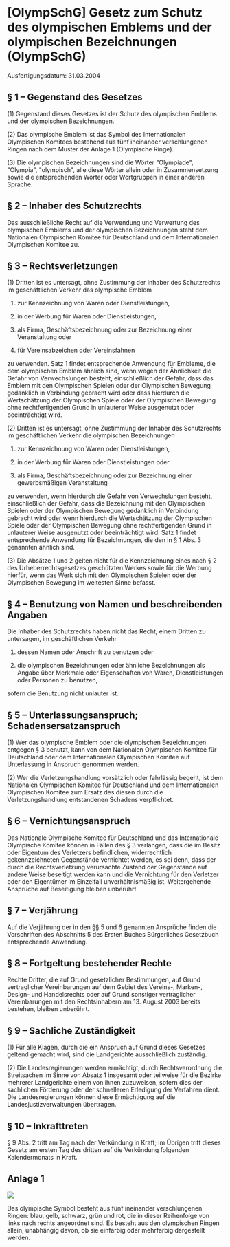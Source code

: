 # [OlympSchG] Gesetz zum Schutz des olympischen Emblems und der olympischen Bezeichnungen  (OlympSchG)

Ausfertigungsdatum: 31.03.2004

 

## § 1 – Gegenstand des Gesetzes

(1) Gegenstand dieses Gesetzes ist der Schutz des olympischen Emblems und der olympischen Bezeichnungen.

(2) Das olympische Emblem ist das Symbol des Internationalen Olympischen Komitees bestehend aus fünf ineinander verschlungenen Ringen nach dem Muster der Anlage 1 (Olympische Ringe).

(3) Die olympischen Bezeichnungen sind die Wörter "Olympiade", "Olympia", "olympisch", alle diese Wörter allein oder in Zusammensetzung sowie die entsprechenden Wörter oder Wortgruppen in einer anderen Sprache.


## § 2 – Inhaber des Schutzrechts

Das ausschließliche Recht auf die Verwendung und Verwertung des olympischen Emblems und der olympischen Bezeichnungen steht dem Nationalen Olympischen Komitee für Deutschland und dem Internationalen Olympischen Komitee zu.


## § 3 – Rechtsverletzungen

(1) Dritten ist es untersagt, ohne Zustimmung der Inhaber des Schutzrechts im geschäftlichen Verkehr das olympische Emblem

1. zur Kennzeichnung von Waren oder Dienstleistungen,

2. in der Werbung für Waren oder Dienstleistungen,

3. als Firma, Geschäftsbezeichnung oder zur Bezeichnung einer Veranstaltung oder

4. für Vereinsabzeichen oder Vereinsfahnen

zu verwenden. Satz 1 findet entsprechende Anwendung für Embleme, die dem olympischen Emblem ähnlich sind, wenn wegen der Ähnlichkeit die Gefahr von Verwechslungen besteht, einschließlich der Gefahr, dass das Emblem mit den Olympischen Spielen oder der Olympischen Bewegung gedanklich in Verbindung gebracht wird oder dass hierdurch die Wertschätzung der Olympischen Spiele oder der Olympischen Bewegung ohne rechtfertigenden Grund in unlauterer Weise ausgenutzt oder beeinträchtigt wird.

(2) Dritten ist es untersagt, ohne Zustimmung der Inhaber des Schutzrechts im geschäftlichen Verkehr die olympischen Bezeichnungen

1. zur Kennzeichnung von Waren oder Dienstleistungen,

2. in der Werbung für Waren oder Dienstleistungen oder

3. als Firma, Geschäftsbezeichnung oder zur Bezeichnung einer gewerbsmäßigen Veranstaltung

zu verwenden, wenn hierdurch die Gefahr von Verwechslungen besteht, einschließlich der Gefahr, dass die Bezeichnung mit den Olympischen Spielen oder der Olympischen Bewegung gedanklich in Verbindung gebracht wird oder wenn hierdurch die Wertschätzung der Olympischen Spiele oder der Olympischen Bewegung ohne rechtfertigenden Grund in unlauterer Weise ausgenutzt oder beeinträchtigt wird. Satz 1 findet entsprechende Anwendung für Bezeichnungen, die den in § 1 Abs. 3 genannten ähnlich sind.

(3) Die Absätze 1 und 2 gelten nicht für die Kennzeichnung eines nach § 2 des Urheberrechtsgesetzes geschützten Werkes sowie für die Werbung hierfür, wenn das Werk sich mit den Olympischen Spielen oder der Olympischen Bewegung im weitesten Sinne befasst.


## § 4 – Benutzung von Namen und beschreibenden Angaben

Die Inhaber des Schutzrechts haben nicht das Recht, einem Dritten zu untersagen, im geschäftlichen Verkehr

1. dessen Namen oder Anschrift zu benutzen oder

2. die olympischen Bezeichnungen oder ähnliche Bezeichnungen als Angabe über Merkmale oder Eigenschaften von Waren, Dienstleistungen oder Personen zu benutzen,

sofern die Benutzung nicht unlauter ist.


## § 5 – Unterlassungsanspruch; Schadensersatzanspruch

(1) Wer das olympische Emblem oder die olympischen Bezeichnungen entgegen § 3 benutzt, kann von dem Nationalen Olympischen Komitee für Deutschland oder dem Internationalen Olympischen Komitee auf Unterlassung in Anspruch genommen werden.

(2) Wer die Verletzungshandlung vorsätzlich oder fahrlässig begeht, ist dem Nationalen Olympischen Komitee für Deutschland und dem Internationalen Olympischen Komitee zum Ersatz des diesen durch die Verletzungshandlung entstandenen Schadens verpflichtet.


## § 6 – Vernichtungsanspruch

Das Nationale Olympische Komitee für Deutschland und das Internationale Olympische Komitee können in Fällen des § 3 verlangen, dass die im Besitz oder Eigentum des Verletzers befindlichen, widerrechtlich gekennzeichneten Gegenstände vernichtet werden, es sei denn, dass der durch die Rechtsverletzung verursachte Zustand der Gegenstände auf andere Weise beseitigt werden kann und die Vernichtung für den Verletzer oder den Eigentümer im Einzelfall unverhältnismäßig ist. Weitergehende Ansprüche auf Beseitigung bleiben unberührt.


## § 7 – Verjährung

Auf die Verjährung der in den §§ 5 und 6 genannten Ansprüche finden die Vorschriften des Abschnitts 5 des Ersten Buches Bürgerliches Gesetzbuch entsprechende Anwendung.


## § 8 – Fortgeltung bestehender Rechte

Rechte Dritter, die auf Grund gesetzlicher Bestimmungen, auf Grund vertraglicher Vereinbarungen auf dem Gebiet des Vereins-, Marken-, Design- und Handelsrechts oder auf Grund sonstiger vertraglicher Vereinbarungen mit den Rechtsinhabern am 13. August 2003 bereits bestehen, bleiben unberührt.


## § 9 – Sachliche Zuständigkeit

(1) Für alle Klagen, durch die ein Anspruch auf Grund dieses Gesetzes geltend gemacht wird, sind die Landgerichte ausschließlich zuständig.

(2) Die Landesregierungen werden ermächtigt, durch Rechtsverordnung die Streitsachen im Sinne von Absatz 1 insgesamt oder teilweise für die Bezirke mehrerer Landgerichte einem von ihnen zuzuweisen, sofern dies der sachlichen Förderung oder der schnelleren Erledigung der Verfahren dient. Die Landesregierungen können diese Ermächtigung auf die Landesjustizverwaltungen übertragen.


## § 10 – Inkrafttreten

§ 9 Abs. 2 tritt am Tag nach der Verkündung in Kraft; im Übrigen tritt dieses Gesetz am ersten Tag des dritten auf die Verkündung folgenden Kalendermonats in Kraft.


## Anlage 1

![](../normengrafiken/pdf/grafik_olympschg_olympschg-rings.gif)

Das olympische Symbol besteht aus fünf ineinander verschlungenen Ringen: blau, gelb, schwarz, grün und rot, die in dieser Reihenfolge von links nach rechts angeordnet sind. Es besteht aus den olympischen Ringen allein, unabhängig davon, ob sie einfarbig oder mehrfarbig dargestellt werden.
